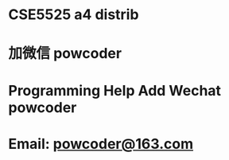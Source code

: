 # CSE5525 a4 distrib
# 加微信 powcoder

# Programming Help Add Wechat powcoder

# Email: powcoder@163.com

